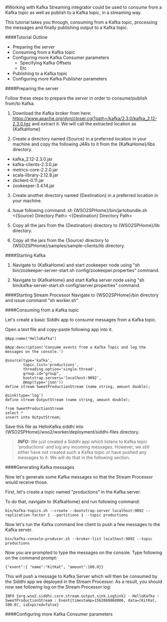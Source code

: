 #Working with Kafka
Streaming integrator could be used to consume from a Kafka topic as well as publish to a Kafka topic, in a streaming way.

This tutorial takes you through, consuming from a Kafka topic, processing the messages and finally publishing output to a Kafka topic. 

####Tutorial Outline
- Preparing the server
- Consuming from a Kafka topic
- Configuring more Kafka Consumer parameters
    - Specifying Kafka Offsets
    - Etc
- Publishing to a Kafka topic
- Configuring more Kafka Publisher parameters

####Preparing the server

Follow these steps to prepare the server in order to consume/publish from/to Kafka.

1. Download the Kafka broker from here: https://www.apache.org/dyn/closer.cgi?path=/kafka/2.3.0/kafka_2.12-2.3.0.tgz and extract it.
We will call the extracted location as {KafkaHome}

2. Create a directory named {Source} in a preferred location in your machine and copy the following JARs to it from the {KafkaHome}/libs directory.
* kafka_2.12-2.3.0.jar
* kafka-clients-2.3.0.jar
* metrics-core-2.2.0.jar
* scala-library-2.12.8.jar
* zkclient-0.11.jar
* zookeeper-3.4.14.jar

3. Create another directory named {Destination} in a preferred location in your machine.

4. Issue following command:
sh {WSO2SPHome}/bin/jartobundle.sh <{Source} Directory Path> <{Destination} Directory Path>

5. Copy all the jars from the {Destination} directory to {WSO2SPHome}/lib directory.

6. Copy all the jars from the {Source} directory to {WSO2SPHome}/samples/sample-clients/lib directory. 

####Starting Kafka 

1. Navigate to {KafkaHome} and start zookeeper node using "sh bin/zookeeper-server-start.sh config/zookeeper.properties" command.

2. Navigate to {KafkaHome} and start Kafka server node using "sh bin/kafka-server-start.sh config/server.properties" command.

####Starting Stream Processor
Navigate to {WSO2SPHome}/bin directory and issue command "sh worker.sh" 

####Consuming from a Kafka topic

Let's create a basic Siddhi app to consume messages from a Kafka topic.

Open a text file and copy-paste following app into it.

```
@App:name("HelloKafka")

@App:description('Consume events from a Kafka Topic and log the messages on the console.')

@source(type='kafka',
        topic.list='productions',
        threading.option='single.thread',
        group.id="group",
        bootstrap.servers='localhost:9092',
        @map(type='json'))        
define stream SweetProductionStream (name string, amount double);

@sink(type='log')
define stream OutputStream (name string, amount double);

from SweetProductionStream
select *
insert into OutputStream;
```

Save this file as HelloKafka.siddhi into {WSO2SPHome}/wso2/worker/deployment/siddhi-files directory.

> **_INFO:_**  We just created a Siddhi app which listens to Kafka topic 'productions' and log any incoming messages. However, we still either have not created such a Kafka topic or have pushed any messages to it.  We will do that in the following section.

####Generating Kafka messages

Now let's generate some Kafka messages so that the Stream Processor would receive those. 

First, let's create a topic named "productions" in the Kafka server.

To do that, navigate to {KafkaHome} and run following command:
```
bin/kafka-topics.sh --create --bootstrap-server localhost:9092 --replication-factor 1 --partitions 1 --topic productions
```
Now let's run the Kafka command line client to push a few messages to the Kafka server.
```
bin/kafka-console-producer.sh --broker-list localhost:9092 --topic productions
```
Now you are prompted to type the messages on the console. Type following on the command prompt:
```
{"event":{ "name":"KitKat", "amount":100.0}} 
```
This will push a message to Kafka Server which will then be consumed by the Siddhi app we deployed in the Stream Processor. As a result, you should now see following log on the Stream Processor log:
```
INFO {org.wso2.siddhi.core.stream.output.sink.LogSink} - HelloKafka : SweetProductionStream : Event{timestamp=1562069868006, data=[KitKat, 100.0], isExpired=false}
```
####Configuring more Kafka Consumer parameters

